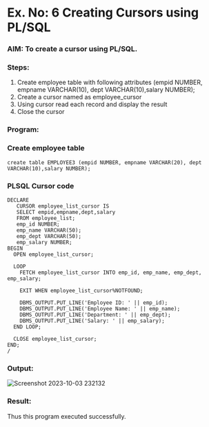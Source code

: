 # Ex. No: 6 Creating Cursors using PL/SQL

### AIM: To create a cursor using PL/SQL.

### Steps:
1. Create employee table with following attributes (empid NUMBER, empname VARCHAR(10), dept VARCHAR(10),salary NUMBER);
2. Create a cursor named as employee_cursor
3. Using cursor read each record and display the result
4. Close the cursor

### Program:
### Create employee table
```
create table EMPLOYEE3 (empid NUMBER, empname VARCHAR(20), dept VARCHAR(10),salary NUMBER);
```
### PLSQL Cursor code
```
DECLARE
   CURSOR employee_list_cursor IS
   SELECT empid,empname,dept,salary
   FROM employee_list;
   emp_id NUMBER;
   emp_name VARCHAR(50);
   emp_dept VARCHAR(50);
   emp_salary NUMBER;
BEGIN
  OPEN employee_list_cursor;

  LOOP
    FETCH employee_list_cursor INTO emp_id, emp_name, emp_dept, emp_salary;

    EXIT WHEN employee_list_cursor%NOTFOUND;

    DBMS_OUTPUT.PUT_LINE('Employee ID: ' || emp_id);
    DBMS_OUTPUT.PUT_LINE('Employee Name: ' || emp_name);
    DBMS_OUTPUT.PUT_LINE('Department: ' || emp_dept);
    DBMS_OUTPUT.PUT_LINE('Salary: ' || emp_salary);
  END LOOP;

  CLOSE employee_list_cursor;
END;
/
```

### Output:
![Screenshot 2023-10-03 232132](https://github.com/swetha1510/Ex-no-6-Creating-Cursors-using-PL-SQL/assets/120623583/890f1659-981c-42d5-bc8c-4f34db3efe87)

### Result:
Thus this program executed successfully.
